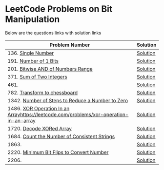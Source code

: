 # LeetCode Problems on Bit Manipulation
Below are the questions links with solution links


|Problem Number|Solution|
|--------------|--------|
|136. [Single Number](https://leetcode.com/problems/single-number)|[Solution](https://github.com/HarshOza36/LeetCode_Problems/blob/main/Bit%20Manipulation/P136%20-%20singleNumber.py)|
|191. [Number of 1 Bits](https://leetcode.com/problems/number-of-1-bits)|[Solution]()|
|201. [Bitwise AND of Numbers Range](https://leetcode.com/problems/bitwise-and-of-numbers-range/)|[Solution](https://github.com/HarshOza36/LeetCode_Problems/blob/main/Bit%20Manipulation/P201%20-%20bitwiseANDofNumbersRange.py)|
|371. [Sum of Two Integers](https://leetcode.com/problems/sum-of-two-integers/)|[Solution](https://github.com/HarshOza36/LeetCode_Problems/blob/main/Bit%20Manipulation/P371%20-%20sumOfTwoIntegers.py)|
|461. []()|[Solution]()|
|782. [Transform to chessboard](https://leetcode.com/problems/transform-to-chessboard/)|[Solution](https://github.com/HarshOza36/LeetCode_Problems/blob/main/Bit%20Manipulation/P782%20-%20transformToChessBoard.py)|
|1342. [Number of Steps to Reduce a Number to Zero](https://leetcode.com/problems/number-of-steps-to-reduce-a-number-to-zero/)|[Solution]()|
|1486. [XOR Operation In an Array]()https://leetcode.com/problems/xor-operation-in-an-array|[Solution]()|
|1720. [Decode XORed Array](https://leetcode.com/problems/decode-xored-array)|[Solution]()|
|1684. [Count the Number of Consistent Strings](https://leetcode.com/problems/count-the-number-of-consistent-strings)|[Solution]()|
|1863. []()|[Solution]()|
|2220. [Minimum Bit Flips to Convert Number](https://leetcode.com/problems/minimum-bit-flips-to-convert-number)|[Solution]()|
|2206. []()|[Solution]()|
